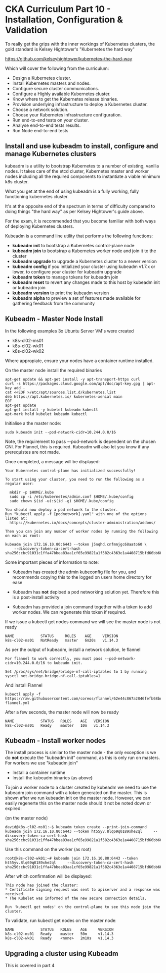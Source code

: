 # CKA Curriculum Part 10 - Installation, Configuration & Validation

To really get the grips with the inner workings of Kubernetes clusters, the gold standard is Kelsey Hightower's "Kubernetes the hard way"

https://github.com/kelseyhightower/kubernetes-the-hard-way

Which will cover the following from the curriculum:

* Design a Kubernetes cluster.
* Install Kubernetes masters and nodes.
* Configure secure cluster communications.
* Configure a Highly available Kubernetes cluster.
* Know where to get the Kubernetes release binaries.
* Provision underlying infrastructure to deploy a Kubernetes cluster.
* Choose a network solution.
* Choose your Kubernetes infrastructure configuration.
* Run end-to-end tests on your cluster.
* Analyse end-to-end tests results.
* Run Node end-to-end tests

## Install and use kubeadm to install, configure and manage Kubernetes clusters

kubeadm is a utility to bootstrap Kubernetes to a number of existing, vanilla nodes. It takes care of the etcd cluster, Kubernetes master and worker nodes including all the required components to instantiate a viable minimum k8s cluster.

What you get at the end of using kubeadm is a fully working, fully functioning kubernetes cluster.

It's at the opposite end of the spectrum in terms of difficulty compared to doing things "the hard way" as per Kelsey Hightower's guide above. 

For the exam, it is recommended that you become familiar with both ways of deploying Kubernetes clusters.

Kubeadm is a command line utility that performs the following functions:

* **kubeadm init** to bootstrap a Kubernetes control-plane node
* **kubeadm join** to bootstrap a Kubernetes worker node and join it to the cluster
* **kubeadm upgrade** to upgrade a Kubernetes cluster to a newer version
* **kubeadm config** if you initialized your cluster using kubeadm v1.7.x or lower, to configure your cluster for kubeadm upgrade
* **kubeadm token** to manage tokens for kubeadm join
* **kubeadm reset** to revert any changes made to this host by kubeadm init or kubeadm join
* **kubeadm version** to print the kubeadm version
* **kubeadm alpha** to preview a set of features made available for gathering feedback from the community

## Kubeadm - Master Node Install

In the following examples 3x Ubuntu Server VM's were created

* k8s-cl02-ms01
* k8s-cl02-wk01
* k8s-cl02-wk02

Where appropiate, ensure your nodes have a container runtime installed.

On the master node install the required binaries

~~~
apt-get update && apt-get install -y apt-transport-https curl
curl -s https://packages.cloud.google.com/apt/doc/apt-key.gpg | apt-key add -
cat <<EOF >/etc/apt/sources.list.d/kubernetes.list
deb https://apt.kubernetes.io/ kubernetes-xenial main
EOF
apt-get update
apt-get install -y kubelet kubeadm kubectl
apt-mark hold kubelet kubeadm kubectl
~~~

Initialise a the master node:
~~~
sudo kubeadm init --pod-network-cidr=10.244.0.0/16
~~~

Note, the requirement to pass --pod-network is dependent on the chosen CNI. For Flannel, this is required. Kubeadm will also let you know if any prerequistes are not made.

Once completed, a message will be displayed:

~~~
Your Kubernetes control-plane has initialized successfully!

To start using your cluster, you need to run the following as a regular user:

  mkdir -p $HOME/.kube
  sudo cp -i /etc/kubernetes/admin.conf $HOME/.kube/config
  sudo chown $(id -u):$(id -g) $HOME/.kube/config

You should now deploy a pod network to the cluster.
Run "kubectl apply -f [podnetwork].yaml" with one of the options listed at:
  https://kubernetes.io/docs/concepts/cluster-administration/addons/

Then you can join any number of worker nodes by running the following on each as root:

kubeadm join 172.16.10.80:6443 --token j5nqhd.cnfmnjgc68aato60 \
    --discovery-token-ca-cert-hash sha256:cbc91031c1ffa47bbea83aa1cf65e99821a1f582c4363e1a4408715bfd66bb60 
~~~

Some important pieces of information to note:

*  Kubeadm has created the admin kubeconfig file for you, and recommends copying this to the logged on users home directory for ease

* Kubeadm has **not** deploed a pod networking solution yet. Therefore this is a post-install activity

*  Kubeadm has provided a join command together with a token to add worker nodes. We can regenerate this token if required.


If we issue a kubectl get nodes command we will see the master node is not ready

~~~
NAME            STATUS     ROLES    AGE     VERSION
k8s-cl02-ms01   NotReady   master   6m20s   v1.14.3
~~~

As per the output of kubeadm, install a network solution, Ie flannel

~~~
For flannel to work correctly, you must pass --pod-network-cidr=10.244.0.0/16 to kubeadm init.

Set /proc/sys/net/bridge/bridge-nf-call-iptables to 1 by running sysctl net.bridge.bridge-nf-call-iptables=1
~~~

And install Flannel

~~~
kubectl apply -f https://raw.githubusercontent.com/coreos/flannel/62e44c867a2846fefb68bd5f178daf4da3095ccb/Documentation/kube-flannel.yml
~~~

After a few seconds, the master node will now be ready

~~~
NAME            STATUS   ROLES    AGE   VERSION
k8s-cl02-ms01   Ready    master   10m   v1.14.3
~~~


## Kubeadm - Install worker nodes

The install process is similar to the master node - the only exception is we do **not** execute the "kubeadm init" command, as this is only run on masters. For workers we use "kubeadm join"

* Install a container runtime
* Install the kubeadm binaries (as above)

To join a worker node to a cluster created by kubeadm we need to use the kubeadm join command with a token generated on the master. This is shown after we run kubeadm init on the master node. However, we can easily regenerte this on the master node should it not be noted down or expired:

(on the master node)

~~~
david@k8s-cl02-ms01:~$ kubeadm token create --print-join-command
kubeadm join 172.16.10.80:6443 --token ht55yv.8lq69q0189xhe2ql     --discovery-token-ca-cert-hash sha256:cbc91031c1ffa47bbea83aa1cf65e99821a1f582c4363e1a4408715bfd66bb60
~~~

Use this command on the worker (as root)
~~~
root@k8s-cl02-wk01:~# kubeadm join 172.16.10.80:6443 --token ht55yv.8lq69q0189xhe2ql     --discovery-token-ca-cert-hash sha256:cbc91031c1ffa47bbea83aa1cf65e99821a1f582c4363e1a4408715bfd66bb60 
~~~

After which confirmation will be displayed:

~~~
This node has joined the cluster:
* Certificate signing request was sent to apiserver and a response was received.
* The Kubelet was informed of the new secure connection details.

Run 'kubectl get nodes' on the control-plane to see this node join the cluster.
~~~

To validate, run kubectl get nodes on the master node:
~~~
NAME            STATUS   ROLES    AGE     VERSION
k8s-cl02-ms01   Ready    master   50m     v1.14.3
k8s-cl02-wk01   Ready    <none>   2m10s   v1.14.3
~~~

## Upgrading a cluster using Kubeadm

This is covered in part 4




